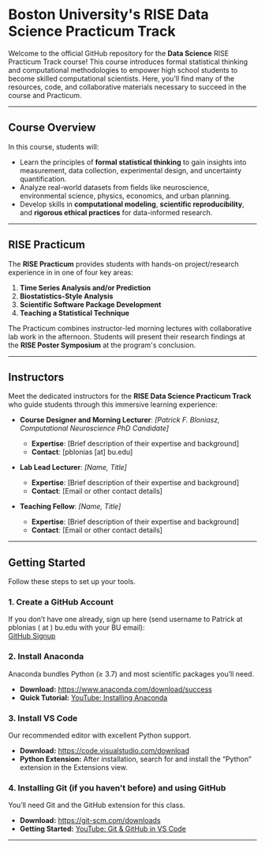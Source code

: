 # Boston University's RISE Data Science Practicum Track

Welcome to the official GitHub repository for the **Data Science** RISE Practicum Track course! This course introduces formal statistical thinking and computational methodologies to empower high school students to become skilled computational scientists. Here, you'll find many of the resources, code, and collaborative materials necessary to succeed in the course and Practicum.

---

## Course Overview  
In this course, students will:  
- Learn the principles of **formal statistical thinking** to gain insights into measurement, data collection, experimental design, and uncertainty quantification.  
- Analyze real-world datasets from fields like neuroscience, environmental science, physics, economics, and urban planning.  
- Develop skills in **computational modeling**, **scientific reproducibility**, and **rigorous ethical practices** for data-informed research.  

---

## RISE Practicum  
The **RISE Practicum** provides students with hands-on project/research experience in in one of four key areas:  
1. **Time Series Analysis and/or Prediction**
2. **Biostatistics-Style Analysis** 
3. **Scientific Software Package Development** 
4. **Teaching a Statistical Technique**


The Practicum combines instructor-led morning lectures with collaborative lab work in the afternoon. Students will present their research findings at the **RISE Poster Symposium** at the program's conclusion.  

---

## Instructors  
Meet the dedicated instructors for the **RISE Data Science Practicum Track** who guide students through this immersive learning experience:  

- **Course Designer and Morning Lecturer**: *[Patrick F. Bloniasz, Computational Neuroscience PhD Candidate]*  
  - **Expertise**: [Brief description of their expertise and background]  
  - **Contact**: [pblonias [at] bu.edu]  

- **Lab Lead Lecturer**: *[Name, Title]*  
  - **Expertise**: [Brief description of their expertise and background]  
  - **Contact**: [Email or other contact details]  

- **Teaching Fellow**: *[Name, Title]*  
  - **Expertise**: [Brief description of their expertise and background]  
  - **Contact**: [Email or other contact details]

---

## Getting Started

Follow these steps to set up your tools.

### 1. Create a GitHub Account  
If you don’t have one already, sign up here (send username to Patrick at pblonias ( at ) bu.edu with your BU email):  
[GitHub Signup](https://github.com/signup)

### 2. Install Anaconda  
Anaconda bundles Python (≥ 3.7) and most scientific packages you’ll need.  
- **Download:** https://www.anaconda.com/download/success  
- **Quick Tutorial:** [YouTube: Installing Anaconda](https://www.youtube.com/watch?v=Kn5DLGUP9tE)

### 3. Install VS Code  
Our recommended editor with excellent Python support.  
- **Download:** https://code.visualstudio.com/download  
- **Python Extension:** After installation, search for and install the “Python” extension in the Extensions view.  

### 4. Installing Git (if you haven't before) and using GitHub
You’ll need Git and the GitHub extension for this class.
- **Download:** https://git-scm.com/downloads
- **Getting Started:** [YouTube: Git & GitHub in VS Code](https://www.youtube.com/watch?v=i_23KUAEtUM)

---





